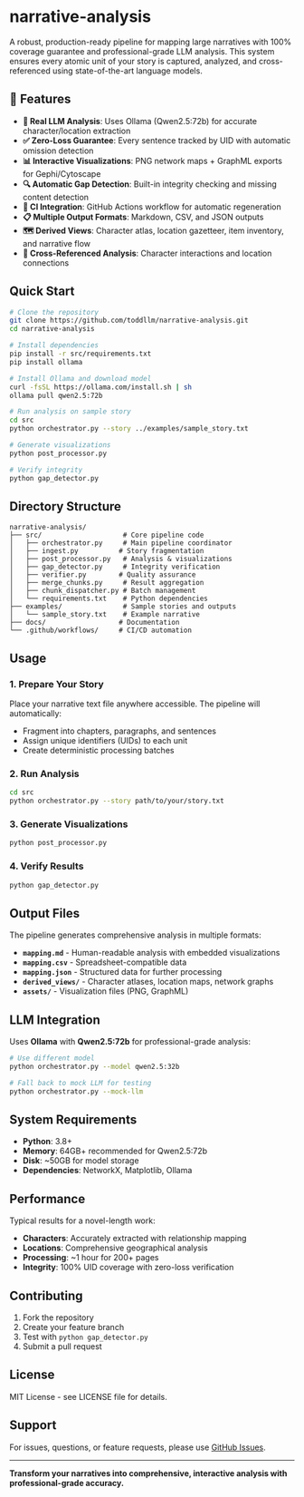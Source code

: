 # narrative-analysis

A robust, production-ready pipeline for mapping large narratives with 100% coverage guarantee and professional-grade LLM analysis. This system ensures every atomic unit of your story is captured, analyzed, and cross-referenced using state-of-the-art language models.

## 🎉 Features

- **🚀 Real LLM Analysis**: Uses Ollama (Qwen2.5:72b) for accurate character/location extraction
- **✅ Zero-Loss Guarantee**: Every sentence tracked by UID with automatic omission detection
- **📊 Interactive Visualizations**: PNG network maps + GraphML exports for Gephi/Cytoscape
- **🔍 Automatic Gap Detection**: Built-in integrity checking and missing content detection
- **🤖 CI Integration**: GitHub Actions workflow for automatic regeneration
- **📋 Multiple Output Formats**: Markdown, CSV, and JSON outputs
- **🗺️ Derived Views**: Character atlas, location gazetteer, item inventory, and narrative flow
- **🔗 Cross-Referenced Analysis**: Character interactions and location connections

## Quick Start

```bash
# Clone the repository
git clone https://github.com/toddllm/narrative-analysis.git
cd narrative-analysis

# Install dependencies
pip install -r src/requirements.txt
pip install ollama

# Install Ollama and download model
curl -fsSL https://ollama.com/install.sh | sh
ollama pull qwen2.5:72b

# Run analysis on sample story
cd src
python orchestrator.py --story ../examples/sample_story.txt

# Generate visualizations
python post_processor.py

# Verify integrity
python gap_detector.py
```

## Directory Structure

```
narrative-analysis/
├── src/                    # Core pipeline code
│   ├── orchestrator.py     # Main pipeline coordinator
│   ├── ingest.py          # Story fragmentation
│   ├── post_processor.py   # Analysis & visualizations
│   ├── gap_detector.py     # Integrity verification
│   ├── verifier.py        # Quality assurance
│   ├── merge_chunks.py     # Result aggregation
│   ├── chunk_dispatcher.py # Batch management
│   └── requirements.txt    # Python dependencies
├── examples/               # Sample stories and outputs
│   └── sample_story.txt    # Example narrative
├── docs/                  # Documentation
└── .github/workflows/     # CI/CD automation
```

## Usage

### 1. Prepare Your Story
Place your narrative text file anywhere accessible. The pipeline will automatically:
- Fragment into chapters, paragraphs, and sentences
- Assign unique identifiers (UIDs) to each unit
- Create deterministic processing batches

### 2. Run Analysis
```bash
cd src
python orchestrator.py --story path/to/your/story.txt
```

### 3. Generate Visualizations
```bash
python post_processor.py
```

### 4. Verify Results
```bash
python gap_detector.py
```

## Output Files

The pipeline generates comprehensive analysis in multiple formats:

- **`mapping.md`** - Human-readable analysis with embedded visualizations
- **`mapping.csv`** - Spreadsheet-compatible data
- **`mapping.json`** - Structured data for further processing
- **`derived_views/`** - Character atlases, location maps, network graphs
- **`assets/`** - Visualization files (PNG, GraphML)

## LLM Integration

Uses **Ollama** with **Qwen2.5:72b** for professional-grade analysis:

```bash
# Use different model
python orchestrator.py --model qwen2.5:32b

# Fall back to mock LLM for testing
python orchestrator.py --mock-llm
```

## System Requirements

- **Python**: 3.8+
- **Memory**: 64GB+ recommended for Qwen2.5:72b
- **Disk**: ~50GB for model storage
- **Dependencies**: NetworkX, Matplotlib, Ollama

## Performance

Typical results for a novel-length work:
- **Characters**: Accurately extracted with relationship mapping
- **Locations**: Comprehensive geographical analysis
- **Processing**: ~1 hour for 200+ pages
- **Integrity**: 100% UID coverage with zero-loss verification

## Contributing

1. Fork the repository
2. Create your feature branch
3. Test with `python gap_detector.py`
4. Submit a pull request

## License

MIT License - see LICENSE file for details.

## Support

For issues, questions, or feature requests, please use [GitHub Issues](https://github.com/toddllm/narrative-analysis/issues).

---

**Transform your narratives into comprehensive, interactive analysis with professional-grade accuracy.**
